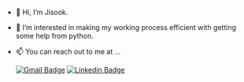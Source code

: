- 👋 Hi, I’m Jisook.
- 👀 I’m interested in making my working process efficient with getting some help from python.
- 📫 You can reach out to me at ...

  [![Gmail Badge](https://img.shields.io/badge/Gmail-d14836?style=flat-square&logo=Gmail&logoColor=white&link=mailto:jisookhong5@gmail.com)](mailto:jisookhong5@gmail.com)
  [![Linkedin Badge](https://img.shields.io/badge/-LinkedIn-blue?style=flat-square&logo=Linkedin&logoColor=white&link=https://www.linkedin.com/in/jisook-hong-3a7465143/)](https://www.linkedin.com/in/jisook-hong-3a7465143/)
	

<!---
jisookh/jisookh is a ✨ special ✨ repository because its `README.md` (this file) appears on your GitHub profile.
You can click the Preview link to take a look at your changes.
--->
